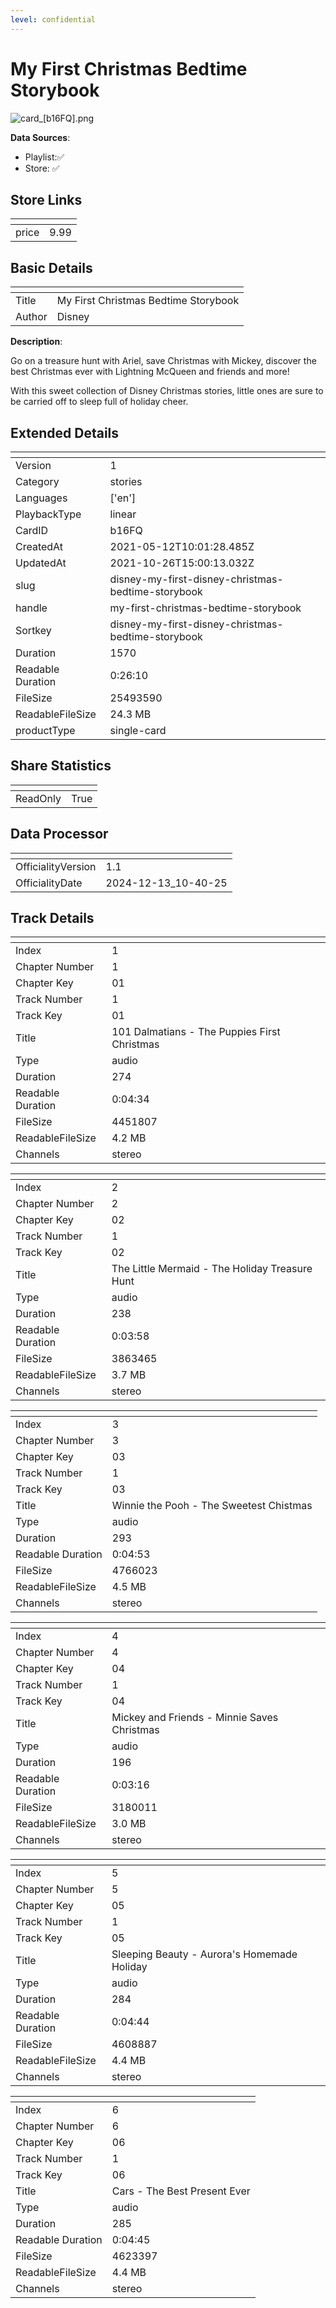 ```yaml
---
level: confidential
---
```

# My First Christmas Bedtime Storybook

![card_[b16FQ].png](../../img/cards/card_[b16FQ].png)

**Data Sources**: 

- Playlist:✅
- Store: ✅


## Store Links

| <!-- --> | <!-- --> |
| - | - |
| price | 9.99 |


## Basic Details

| <!-- --> | <!-- --> |
| - | - |
| Title | My First Christmas Bedtime Storybook |
| Author | Disney |

**Description**:

Go on a treasure hunt with Ariel, save Christmas with Mickey, discover the best Christmas ever with Lightning McQueen and friends and more!

With this sweet collection of Disney Christmas stories, little ones are sure to be carried off to sleep full of holiday cheer.


## Extended Details

| <!-- --> | <!-- --> |
| - | - |
| Version | 1 |
| Category | stories |
| Languages | ['en'] |
| PlaybackType | linear |
| CardID | b16FQ |
| CreatedAt | 2021-05-12T10:01:28.485Z |
| UpdatedAt | 2021-10-26T15:00:13.032Z |
| slug | disney-my-first-disney-christmas-bedtime-storybook |
| handle | my-first-christmas-bedtime-storybook |
| Sortkey | disney-my-first-disney-christmas-bedtime-storybook |
| Duration | 1570 |
| Readable Duration | 0:26:10 |
| FileSize | 25493590 |
| ReadableFileSize | 24.3 MB |
| productType | single-card |


## Share Statistics

| <!-- --> | <!-- --> |
| - | - |
| ReadOnly | True |


## Data Processor

| <!-- --> | <!-- --> |
| - | - |
| OfficialityVersion | 1.1
| OfficialityDate | 2024-12-13_10-40-25


## Track Details

| <!-- --> | <!-- --> |
| - | - |
| Index | 1 |
| Chapter Number | 1 |
| Chapter Key | 01 |
| Track Number | 1 |
| Track Key | 01 |
| Title | 101 Dalmatians - The Puppies First Christmas |
| Type | audio |
| Duration | 274 |
| Readable Duration | 0:04:34 |
| FileSize | 4451807 |
| ReadableFileSize | 4.2 MB |
| Channels | stereo |

| <!-- --> | <!-- --> |
| - | - |
| Index | 2 |
| Chapter Number | 2 |
| Chapter Key | 02 |
| Track Number | 1 |
| Track Key | 02 |
| Title | The Little Mermaid - The Holiday Treasure Hunt |
| Type | audio |
| Duration | 238 |
| Readable Duration | 0:03:58 |
| FileSize | 3863465 |
| ReadableFileSize | 3.7 MB |
| Channels | stereo |

| <!-- --> | <!-- --> |
| - | - |
| Index | 3 |
| Chapter Number | 3 |
| Chapter Key | 03 |
| Track Number | 1 |
| Track Key | 03 |
| Title | Winnie the Pooh - The Sweetest Chistmas |
| Type | audio |
| Duration | 293 |
| Readable Duration | 0:04:53 |
| FileSize | 4766023 |
| ReadableFileSize | 4.5 MB |
| Channels | stereo |

| <!-- --> | <!-- --> |
| - | - |
| Index | 4 |
| Chapter Number | 4 |
| Chapter Key | 04 |
| Track Number | 1 |
| Track Key | 04 |
| Title | Mickey and Friends - Minnie Saves Christmas |
| Type | audio |
| Duration | 196 |
| Readable Duration | 0:03:16 |
| FileSize | 3180011 |
| ReadableFileSize | 3.0 MB |
| Channels | stereo |

| <!-- --> | <!-- --> |
| - | - |
| Index | 5 |
| Chapter Number | 5 |
| Chapter Key | 05 |
| Track Number | 1 |
| Track Key | 05 |
| Title | Sleeping Beauty - Aurora's Homemade Holiday |
| Type | audio |
| Duration | 284 |
| Readable Duration | 0:04:44 |
| FileSize | 4608887 |
| ReadableFileSize | 4.4 MB |
| Channels | stereo |

| <!-- --> | <!-- --> |
| - | - |
| Index | 6 |
| Chapter Number | 6 |
| Chapter Key | 06 |
| Track Number | 1 |
| Track Key | 06 |
| Title | Cars - The Best Present Ever |
| Type | audio |
| Duration | 285 |
| Readable Duration | 0:04:45 |
| FileSize | 4623397 |
| ReadableFileSize | 4.4 MB |
| Channels | stereo |

